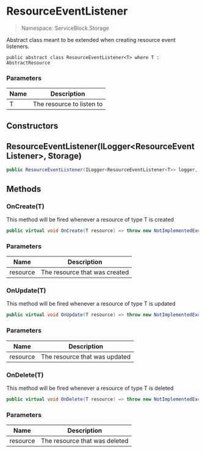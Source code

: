 ResourceEventListener
======
> Namespace: ServiceBlock.Storage

Abstract class meant to be extended when creating resource event listeners.

```
public abstract class ResourceEventListener<T> where T : AbstractResource
```

### Parameters

Name | Description
--- | ---
T | The resource to listen to


## Constructors

ResourceEventListener(ILogger<ResourceEventListener<T>>, Storage<T>)
------


```csharp
public ResourceEventListener(ILogger<ResourceEventListener<T>> logger, Storage<T> storage)
```




## Methods

### OnCreate(T)

This method will be fired whenever a resource of type T is created

```csharp
public virtual void OnCreate(T resource) => throw new NotImplementedException();
```

### Parameters

Name | Description
--- | ---
resource | The resource that was created




### OnUpdate(T)

This method will be fired whenever a resource of type T is updated

```csharp
public virtual void OnUpdate(T resource) => throw new NotImplementedException();
```

### Parameters

Name | Description
--- | ---
resource | The resource that was updated




### OnDelete(T)

This method will be fired whenever a resource of type T is deleted

```csharp
public virtual void OnDelete(T resource) => throw new NotImplementedException();
```

### Parameters

Name | Description
--- | ---
resource | The resource that was deleted




